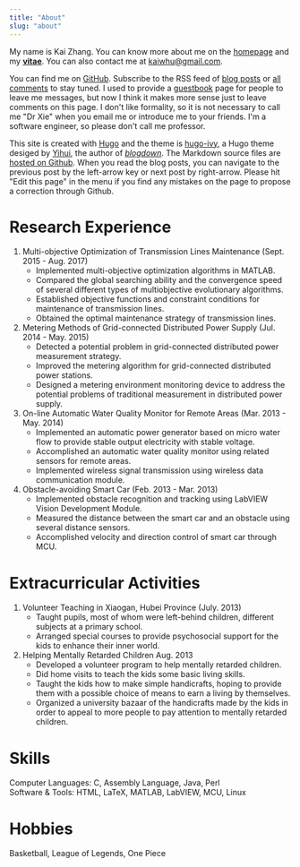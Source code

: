 ```yaml
---
title: "About"
slug: "about"
---
```


My name is Kai Zhang. You can know more about me on the [homepage](/) and my [**vitae**](/pdf/viate.pdf). You can also contact me at [kaiwhu@gmail.com](mailto:kaiwhu@gmail.com).

You can find me on [GitHub](https://github.com/kayzhang/). Subscribe to the RSS feed of [blog posts](../index.xml) or [all comments](https://yihui.disqus.com/latest.rss) to stay tuned. I used to provide a [guestbook](../guestbook/) page for people to leave me messages, but now I think it makes more sense just to leave comments on this page. I don't like formality, so it is not necessary to call me "Dr Xie" when you email me or introduce me to your friends. I'm a software engineer, so please don't call me professor.


This site is created with [Hugo](https://gohugo.io) and the theme is [hugo-ivy](https://github.com/yihui/hugo-ivy), a Hugo theme desiged by [Yihui](https://github.com/yihui), the author of [*blogdown*](https://github.com/rstudio/blogdown). The Markdown source files are [hosted on Github](https://github.com/kayzhang/blog). When you read the blog posts, you can navigate to the previous post by the left-arrow key or next post by right-arrow. Please hit "Edit this page" in the menu if you find any mistakes on the page to propose a correction through Github.

# Research Experience

1. Multi-objective Optimization of Transmission Lines Maintenance (Sept. 2015 - Aug. 2017)
    - Implemented multi-objective optimization algorithms in MATLAB.
    - Compared the global searching ability and the convergence speed of several different types of multiobjective evolutionary algorithms.
    - Established objective functions and constraint conditions for maintenance of transmission lines.
    - Obtained the optimal maintenance strategy of transmission lines.
1. Metering Methods of Grid-connected Distributed Power Supply (Jul. 2014 - May. 2015)
    - Detected a potential problem in grid-connected distributed power measurement strategy.
    - Improved the metering algorithm for grid-connected distributed power stations.
    - Designed a metering environment monitoring device to address the potential problems of traditional measurement in distributed power supply.
1. On-line Automatic Water Quality Monitor for Remote Areas (Mar. 2013 - May. 2014)
    - Implemented an automatic power generator based on micro water flow to provide stable output
electricity with stable voltage.
    - Accomplished an automatic water quality monitor using related sensors for remote areas.
    - Implemented wireless signal transmission using wireless data communication module.
1. Obstacle-avoiding Smart Car (Feb. 2013 - Mar. 2013)
    - Implemented obstacle recognition and tracking using LabVIEW Vision Development Module.
    - Measured the distance between the smart car and an obstacle using several distance sensors.
    - Accomplished velocity and direction control of smart car through MCU.

# Extracurricular Activities
1. Volunteer Teaching in Xiaogan, Hubei Province (July. 2013)
    - Taught pupils, most of whom were left-behind children, different subjects at a primary school.
    - Arranged special courses to provide psychosocial support for the kids to enhance their inner world.
2. Helping Mentally Retarded Children Aug. 2013
    - Developed a volunteer program to help mentally retarded children.
    - Did home visits to teach the kids some basic living skills.
    - Taught the kids how to make simple handicrafts, hoping to provide them with a possible choice of
means to earn a living by themselves.
    - Organized a university bazaar of the handicrafts made by the kids in order to appeal to more people
to pay attention to mentally retarded children.

# Skills
Computer Languages: C, Assembly Language, Java, Perl  
Software & Tools: HTML, LaTeX, MATLAB, LabVIEW, MCU, Linux

# Hobbies
Basketball, League of Legends, One Piece